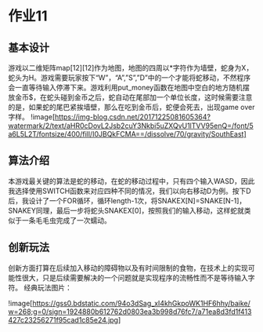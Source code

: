 # 作业11
## 基本设计
游戏以二维矩阵map[12][12]作为地图，地图的四周以*字符作为墙壁，蛇身为X，蛇头为H。游戏需要玩家按下“W”，“A”,”S”,”D”中的一个才能将蛇移动，不然程序会一直等待输入停滞下来。游戏利用put_money函数在地图中空白的地方随机摆放金币$，在蛇头碰到金币之后，蛇自动在尾部加一个单位长度，这时候需要注意的是，如果蛇的尾巴紧挨墙壁，那么在吃到金币后，蛇便会死去，出现game over字样。
!image[https://img-blog.csdn.net/20171225081605364?watermark/2/text/aHR0cDovL2Jsb2cuY3Nkbi5uZXQvU1lTVV95enQ=/font/5a6L5L2T/fontsize/400/fill/I0JBQkFCMA==/dissolve/70/gravity/SouthEast]

## 算法介绍
本游戏最关键的算法是蛇的移动，在蛇的移动过程中，只有四个输入WASD，因此我选择使用SWITCH函数来对应四种不同的情况，我们以向右移动D为例。按下D后，我设计了一个FOR循环，循环length-1次，将SNAKEX[N]=SNAKE[N-1]，SNAKEY同理，最后一步将蛇头SNAKEX[0]，按照我们的输入移动，这样蛇就类似于一条毛毛虫完成了一次蠕动。       

## 创新玩法
创新方面打算在后续加入移动的障碍物以及有时间限制的食物，在技术上的实现可能性很大，只是后续需要解决的一个问题就是实现程序的流畅性而不是等待输入字符。
经典玩法图片：

!image[https://gss0.bdstatic.com/94o3dSag_xI4khGkpoWK1HF6hhy/baike/w=268;g=0/sign=1924880b612762d0803ea3b998d76fc7/a71ea8d3fd1f413427c23256271f95cad1c85e24.jpg]


